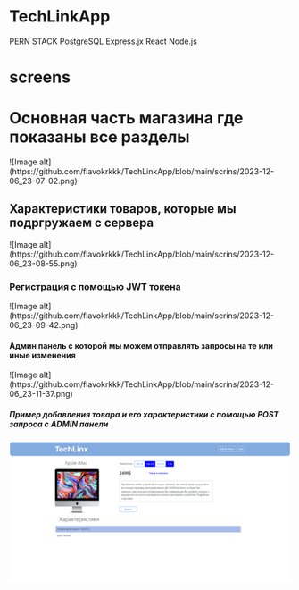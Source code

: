 # TechLinkApp
PERN STACK
PostgreSQL Express.jx React Node.js
# screens
<h1>Основная часть магазина где показаны все разделы</h1>
![Image alt](https://github.com/flavokrkkk/TechLinkApp/blob/main/scrins/2023-12-06_23-07-02.png)
<div>
<h2>Характеристики товаров, которые мы подргружаем с сервера</h2>
![Image alt](https://github.com/flavokrkkk/TechLinkApp/blob/main/scrins/2023-12-06_23-08-55.png)
</div>

<div>
<h3>Регистрация с помощью JWT токена</h3>
![Image alt](https://github.com/flavokrkkk/TechLinkApp/blob/main/scrins/2023-12-06_23-09-42.png)
</div>

<div>
<h4>Админ панель с которой мы можем отправлять запросы на те или иные изменения</h4>
![Image alt](https://github.com/flavokrkkk/TechLinkApp/blob/main/scrins/2023-12-06_23-11-37.png)
</div>

<div>
<h5>Пример добавления товара и его характеристики с помощью POST запроса с ADMIN панели</h5>
<img src="https://github.com/flavokrkkk/TechLinkApp/blob/main/scrins/2023-12-06_23-12-02.png">
</div>
